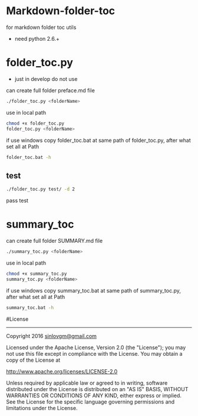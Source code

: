 # Markdown-folder-toc

for markdown folder toc utils

- need python 2.6.+

# folder_toc.py

- just in develop do not use

can create full folder preface.md file

```sh
./folder_toc.py <folderName>
```

use in local path

```sh
chmod +x folder_toc.py
folder_toc.py <folderName>
```

if use windows copy folder_toc.bat at same path of folder_toc.py, after what set all at Path

```sh
folder_toc.bat -h
```

## test

```sh
./folder_toc.py test/ -d 2
```

pass test

# summary_toc
 
can create full folder SUMMARY.md file

```sh
./summary_toc.py <folderName>
```

use in local path

```sh
chmod +x summary_toc.py
summary_toc.py <folderName>
```

if use windows copy summary_toc.bat at same path of summary_toc.py, after what set all at Path

```sh
summary_toc.bat -h
```
 

#License

---

Copyright 2016 sinlovgm@gmail.com

Licensed under the Apache License, Version 2.0 (the "License");
you may not use this file except in compliance with the License.
You may obtain a copy of the License at

   http://www.apache.org/licenses/LICENSE-2.0

Unless required by applicable law or agreed to in writing, software
distributed under the License is distributed on an "AS IS" BASIS,
WITHOUT WARRANTIES OR CONDITIONS OF ANY KIND, either express or implied.
See the License for the specific language governing permissions and
limitations under the License.